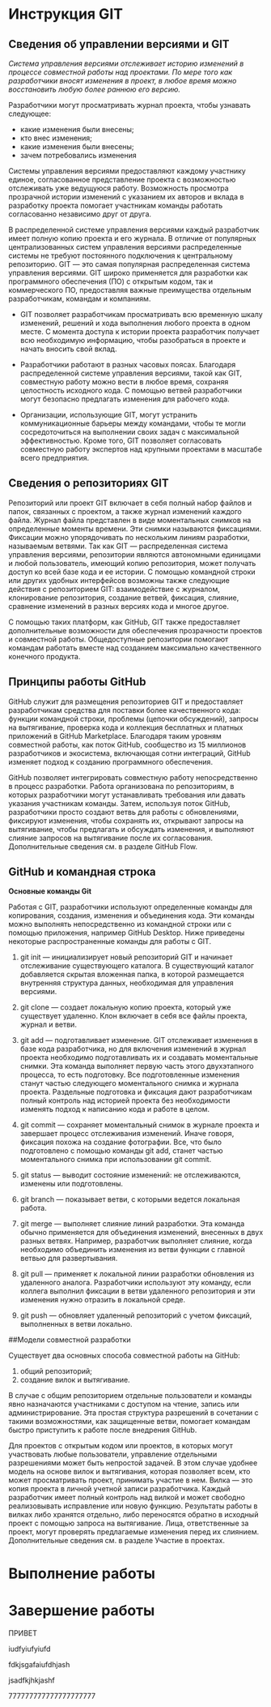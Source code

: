 # Инструкция GIT

## Сведения об управлении версиями и GIT

*Система управления версиями отслеживает историю изменений в процессе совместной работы над проектами. По мере того как разработчики вносят изменения в проект, в любое время можно восстановить любую более раннюю его версию.*

Разработчики могут просматривать журнал проекта, чтобы узнавать следующее:

* какие изменения были внесены;
* кто внес изменения;
* какие изменения были внесены;
* зачем потребовались изменения

Системы управления версиями предоставляют каждому участнику единое, согласованное представление проекта с возможностью отслеживать уже ведущуюся работу. Возможность просмотра прозрачной истории изменений с указанием их авторов и вклада в разработку проекта помогает участникам команды работать согласованно независимо друг от друга.

В распределенной системе управления версиями каждый разработчик имеет полную копию проекта и его журнала. В отличие от популярных централизованных систем управления версиями распределенные системы не требуют постоянного подключения к центральному репозиторию. GIT — это самая популярная распределенная система управления версиями. GIT широко применяется для разработки как программного обеспечения (ПО) с открытым кодом, так и коммерческого ПО, предоставляя важные преимущества отдельным разработчикам, командам и компаниям.

* GIT позволяет разработчикам просматривать всю временную шкалу изменений, решений и хода выполнения любого проекта в одном месте. С момента доступа к истории проекта разработчик получает всю необходимую информацию, чтобы разобраться в проекте и начать вносить свой вклад.

* Разработчики работают в разных часовых поясах. Благодаря распределенной системе управления версиями, такой как GIT, совместную работу можно вести в любое время, сохраняя целостность исходного кода. С помощью ветвей разработчики могут безопасно предлагать изменения для рабочего кода.

* Организации, использующие GIT, могут устранить коммуникационные барьеры между командами, чтобы те могли сосредоточиться на выполнении своих задач с максимальной эффективностью. Кроме того, GIT позволяет согласовать совместную работу экспертов над крупными проектами в масштабе всего предприятия.

## Сведения о репозиториях GIT

Репозиторий или проект GIT включает в себя полный набор файлов и папок, связанных с проектом, а также журнал изменений каждого файла. Журнал файла представлен в виде моментальных снимков на определенные моменты времени. Эти снимки называются фиксациями. Фиксации можно упорядочивать по нескольким линиям разработки, называемым ветвями. Так как GIT — распределенная система управления версиями, репозитории являются автономными единицами и любой пользователь, имеющий копию репозитория, может получать доступ ко всей базе кода и ее истории. С помощью командной строки или других удобных интерфейсов возможны также следующие действия с репозиторием GIT: взаимодействие с журналом, клонирование репозитория, создание ветвей, фиксация, слияние, сравнение изменений в разных версиях кода и многое другое.

С помощью таких платформ, как GitHub, GIT также предоставляет дополнительные возможности для обеспечения прозрачности проектов и совместной работы. Общедоступные репозитории помогают командам работать вместе над созданием максимально качественного конечного продукта.

## Принципы работы GitHub

GitHub служит для размещения репозиториев GIT и предоставляет разработчикам средства для поставки более качественного кода: функции командной строки, проблемы (цепочки обсуждений), запросы на вытягивание, проверка кода и коллекция бесплатных и платных приложений в GitHub Marketplace. Благодаря таким уровням совместной работы, как поток GitHub, сообщество из 15 миллионов разработчиков и экосистема, включающая сотни интеграций, GitHub изменяет подход к созданию программного обеспечения.

GitHub позволяет интегрировать совместную работу непосредственно в процесс разработки. Работа организована по репозиториям, в которых разработчики могут устанавливать требования или давать указания участникам команды. Затем, используя поток GitHub, разработчики просто создают ветвь для работы с обновлениями, фиксируют изменения, чтобы сохранять их, открывают запросы на вытягивание, чтобы предлагать и обсуждать изменения, и выполняют слияние запросов на вытягивание после их согласования. Дополнительные сведения см. в разделе GitHub Flow.

## GitHub и командная строка

**Основные команды Git**

Работая с GIT, разработчики используют определенные команды для копирования, создания, изменения и объединения кода. Эти команды можно выполнять непосредственно из командной строки или с помощью приложения, например GitHub Desktop. Ниже приведены некоторые распространенные команды для работы с GIT.

1. git init — инициализирует новый репозиторий GIT и начинает отслеживание существующего каталога. В существующий каталог добавляется скрытая вложенная папка, в которой размещается внутренняя структура данных, необходимая для управления версиями.

2. git clone — создает локальную копию проекта, который уже существует удаленно. Клон включает в себя все файлы проекта, журнал и ветви.

3. git add — подготавливает изменение. GIT отслеживает изменения в базе кода разработчика, но для включения изменений в журнал проекта необходимо подготавливать их и создавать моментальные снимки. Эта команда выполняет первую часть этого двухэтапного процесса, то есть подготовку. Все подготовленные изменения станут частью следующего моментального снимка и журнала проекта. Раздельные подготовка и фиксация дают разработчикам полный контроль над историей проекта без необходимости изменять подход к написанию кода и работе в целом.

4. git commit — сохраняет моментальный снимок в журнале проекта и завершает процесс отслеживания изменений. Иначе говоря, фиксация похожа на создание фотографии. Все, что было подготовлено с помощью команды git add, станет частью моментального снимка при использовании git commit.

5. git status — выводит состояние изменений: не отслеживаются, изменены или подготовлены.

6. git branch — показывает ветви, с которыми ведется локальная работа.

7. git merge — выполняет слияние линий разработки. Эта команда обычно применяется для объединения изменений, внесенных в двух разных ветвях. Например, разработчик выполняет слияние, когда необходимо объединить изменения из ветви функции с главной ветвью для развертывания.

8. git pull — применяет к локальной линии разработки обновления из удаленного аналога. Разработчики используют эту команду, если коллега выполнил фиксации в ветви удаленного репозитория и эти изменения нужно отразить в локальной среде.

8. git push — обновляет удаленный репозиторий с учетом фиксаций, выполненных в ветви локально.

##Модели совместной разработки

 Существует два основных способа совместной работы на GitHub: 
 1. общий репозиторий; 
 2. создание вилок и вытягивание. 
 
 В случае с общим репозиторием отдельные пользователи и команды явно назначаются участниками с доступом на чтение, запись или администрирование. Эта простая структура разрешений в сочетании с такими возможностями, как защищенные ветви, помогает командам быстро приступить к работе после внедрения GitHub. 
 
 Для проектов с открытым кодом или проектов, в которых могут участвовать любые пользователи, управление отдельными разрешениями может быть непростой задачей. В этом случае удобнее модель на основе вилок и вытягивания, которая позволяет всем, кто может просматривать проект, принимать участие в нем. Вилка — это копия проекта в личной учетной записи разработчика. Каждый разработчик имеет полный контроль над вилкой и может свободно реализовывать исправление или новую функцию. Результаты работы в вилках либо хранятся отдельно, либо переносятся обратно в исходный проект с помощью запроса на вытягивание. Лица, ответственные за проект, могут проверять предлагаемые изменения перед их слиянием. Дополнительные сведения см. в разделе Участие в проектах.



 # Выполнение работы


 # Завершение работы


 ПРИВЕТ

 iudfyiufyiufd



 fdkjsgafaiufdhjash


 jsadfkjhkjashf



777777777777777777777
